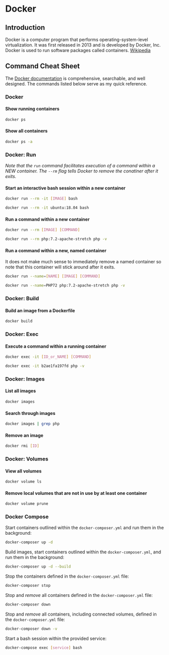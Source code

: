 # Docker

## Introduction

Docker is a computer program that performs operating-system-level virtualization. It was first released in 2013 and is developed by Docker, Inc. Docker is used to run software packages called containers. [Wikipedia](https://en.wikipedia.org/wiki/Docker_(software))

## Command Cheat Sheet

The [Docker documentation](https://docs.docker.com/engine/reference/commandline/docker/) is comprehensive, searchable, and well designed. The commands listed below serve as my quick reference.

### Docker

#### Show running containers

```bash
docker ps
```

#### Show all containers

```bash
docker ps -a
```

### Docker: Run

*Note that the `run` command facilitates execution of a command within a NEW container. The `--rm` flag tells Docker to remove the conatiner after it exits.*

#### Start an interactive bash session within a new container

```bash
docker run --rm -it [IMAGE] bash
```

```bash
docker run --rm -it ubuntu:18.04 bash
```

#### Run a command within a new container

```bash
docker run --rm [IMAGE] [COMMAND]
```

```bash
docker run --rm php:7.2-apache-stretch php -v
```

#### Run a command within a new, named container

It does not make much sense to immediately remove a named container so note that this container will stick around after it exits.

```bash
docker run --name=[NAME] [IMAGE] [COMMAND]
```

```bash
docker run --name=PHP72 php:7.2-apache-stretch php -v
```

### Docker: Build

#### Build an image from a Dockerfile

```bash
docker build
```

### Docker: Exec

#### Execute a command within a running container

```bash
docker exec -it [ID_or_NAME] [COMMAND]
```

```bash
docker exec -it b2ae1fa197fd php -v
```

### Docker: Images

#### List all images

```bash
docker images
```

#### Search through images

```bash
docker images | grep php
```

#### Remove an image

```bash
docker rmi [ID]
```

### Docker: Volumes

#### View all volumes

```bash
docker volume ls
```

#### Remove local volumes that are not in use by at least one container

```bash
docker volume prune
```

### Docker Compose

Start containers outlined within the `docker-composer.yml` and run them in the background:

```bash
docker-composer up -d
```

Build images, start containers outlined within the `docker-composer.yml`, and run them in the background:

```bash
docker-composer up -d --build
```

Stop the containers defined in the `docker-composer.yml` file:

```bash
docker-composer stop
```

Stop and *remove* all containers defined in the `docker-composer.yml` file:

```bash
docker-composer down
```

Stop and *remove* all containers, including connected volumes, defined in the `docker-composer.yml` file:

```bash
docker-composer down -v
```

Start a bash session within the provided service:

```bash
docker-compose exec [service] bash
```
